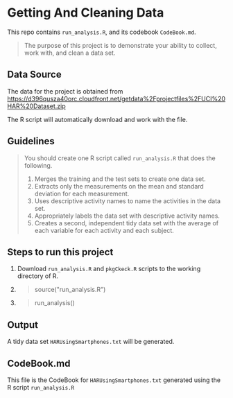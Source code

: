 Getting And Cleaning Data
==========================

This repo contains `run_analysis.R`, and its codebook `CodeBook.md`.
> The purpose of this project is to demonstrate your ability to collect, work with, and clean a data set.

Data Source
-----------
The data for the project is obtained from
https://d396qusza40orc.cloudfront.net/getdata%2Fprojectfiles%2FUCI%20HAR%20Dataset.zip

The R script will automatically download and work with the file.

Guidelines
----------
> You should create one R script called `run_analysis.R` that does the following. 
> 
> 1. Merges the training and the test sets to create one data set.
> 2. Extracts only the measurements on the mean and standard deviation for each measurement.
> 3. Uses descriptive activity names to name the activities in the data set.
> 4. Appropriately labels the data set with descriptive activity names.
> 5. Creates a second, independent tidy data set with the average of each variable for each activity and each subject.

Steps to run this project
-------------------
1. Download `run_analysis.R` and `pkgCkeck.R` scripts to the working directory of R.
2. > source("run_analysis.R")
3. > run_analysis()

Output
------
A tidy data set `HARUsingSmartphones.txt` will be generated.

CodeBook.md
---------------
This file is the CodeBook for `HARUsingSmartphones.txt` generated using the R script `run_analysis.R`
